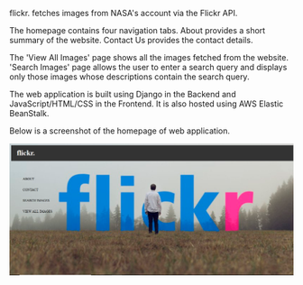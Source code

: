 flickr. fetches images from NASA's account via the Flickr API.

The homepage contains four navigation tabs. About provides a short summary of the website. Contact Us provides the contact details.

The 'View All Images' page shows all the images fetched from the website. 'Search Images' page allows the user to enter a search query and displays only those images whose descriptions contain the search query.

The web application is built using Django in the Backend and JavaScript/HTML/CSS in the Frontend. It is also hosted using AWS Elastic BeanStalk.

Below is a screenshot of the homepage of web application.

![alt text](https://github.com/hrishikeshgarai/flickrfedex/blob/master/Homepage.png)
